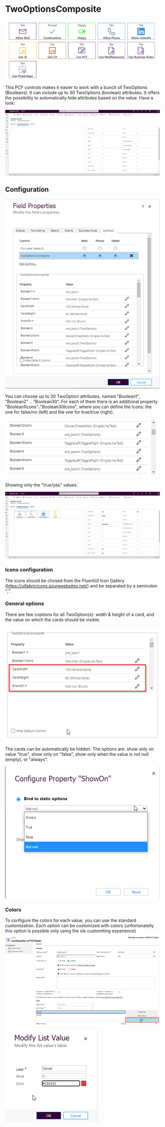 # TwoOptionsComposite

![main](./Docs/imgs/Main.png)

This PCF controls makes it easier to work with a bunch of TwoOptions (Booleans). It can include up to 30 TwoOptions (boolean) attributes.
It offers the possibility to automatically hide attributes based on the value. Have a look:

![main](./Docs/imgs/TwoOptionsComposite.gif)

## Configuration

![main](./Docs/imgs/Config.png)

You can choose up to 30 TwoOption attributes, named "Boolean1", "Boolean2" .. "Boolean30". For each of them there is an additional property "Boolean1Icons".."Boolean30Icons", where you can define the Icons: the one for false/no (left) and the one for true/true (right). 

![main](./Docs/imgs/ConfigBooleans.png)

Showing only the "true/yes" values.

![main](./Docs/imgs/TwoOptionsCompositeOnlyTrue.gif)

### Icons configuration

The icons should be chosed from the FluentUI Icon Gallery (https://uifabricicons.azurewebsites.net/) and be separated by a semicolon ";".

### General options

There are few coptions for all TwoOption(s): width & height of a card, and the value on which the cards should be visible.

![main](./Docs/imgs/ConfigAllCards.png)

The cards can be automatically be hidden. The options are: show only on value "true", show only on "false", show only when the value is not null (empty), or "always".

![main](./Docs/imgs/ConfigShowOn.png)

### Colors

To configure the colors for each value, you can use the standard customization. Each option can be customized with colors (unfortunatelly this option is possible only using the ols customiting experience)
![main](./Docs/imgs/CardColor1.png)
![main](./Docs/imgs/CardColor2.png)





